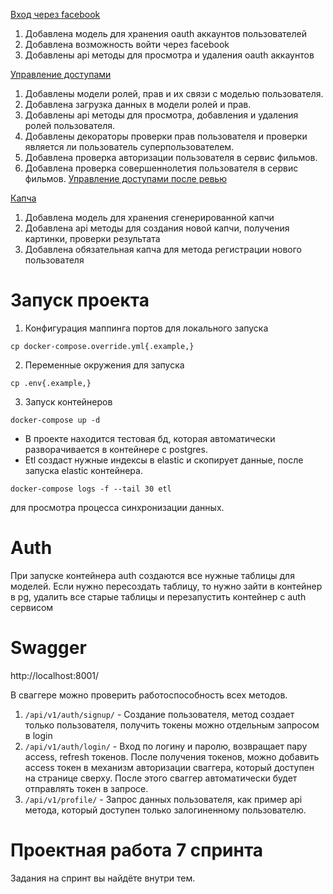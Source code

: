 [Вход через facebook](https://github.com/smdnv/Auth_sprint_2/pull/5)
1. Добавлена модель для хранения oauth аккаунтов пользователей
2. Добавлена возможность войти через facebook
3. Добавлены api методы для просмотра и удаления oauth аккаунтов

[Управление доступами](https://github.com/smdnv/Auth_sprint_2/pull/4)
1. Добавлены модели ролей, прав и их связи с моделью пользователя.
2. Добавлена загрузка данных в модели ролей и прав.
3. Добавлены api методы для просмотра, добавления и удаления ролей пользователя.
4. Добавлены декораторы проверки прав пользователя и проверки является ли пользователь суперпользователем.
5. Добавлена проверка авторизации пользователя в сервис фильмов.
6. Добавлена проверка совершеннолетия пользователя в сервис фильмов.
[Управление доступами после ревью](https://github.com/smdnv/Auth_sprint_2/pull/6)

[Капча](https://github.com/smdnv/Auth_sprint_2/pull/7)
1. Добавлена модель для хранения сгенерированной капчи
2. Добавлена api методы для создания новой капчи, получения картинки, проверки результата
3. Добавлена обязательная капча для метода регистрации нового пользователя

# Запуск проекта
1. Конфигурация маппинга портов для локального запуска
```
cp docker-compose.override.yml{.example,}
```
2. Переменные окружения для запуска
```
cp .env{.example,}
```
3. Запуск контейнеров
```
docker-compose up -d
```

* В проекте находится тестовая бд, которая автоматически разворачивается в контейнере с postgres.
* Etl создаст нужные индексы в elastic и скопирует данные, после запуска elastic контейнера.
```
docker-compose logs -f --tail 30 etl
```
для просмотра процесса синхронизации данных.


# Auth
При запуске контейнера auth создаются все нужные таблицы для моделей. Если нужно пересоздать таблицу, то нужно зайти в контейнер в pg, удалить все старые таблицы и перезапустить контейнер с auth сервисом

# Swagger
http://localhost:8001/

В сваггере можно проверить работоспособность всех методов.
1. `/api/v1/auth/signup/` - Создание пользователя, метод создает только пользователя, получить токены можно отдельным запросом в login
2. `/api/v1/auth/login/` - Вход по логину и паролю, возвращает пару access, refresh токенов. После получения токенов, можно добавить access токен в механизм авторизации сваггера, который доступен на странице сверху. После этого сваггер автоматически будет отправлять токен в запросе.
3. `/api/v1/profile/` - Запрос данных пользователя, как пример api метода, который доступен только залогиненному пользователю.


# Проектная работа 7 спринта

Задания на спринт вы найдёте внутри тем.
